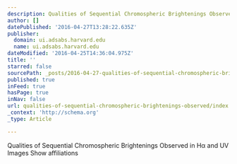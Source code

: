 ```yaml
---
description: Qualities of Sequential Chromospheric Brightenings Observed in Hα and UV Images Show affiliations
author: []
datePublished: '2016-04-27T13:28:22.635Z'
publisher:
  domain: ui.adsabs.harvard.edu
  name: ui.adsabs.harvard.edu
dateModified: '2016-04-25T14:36:04.975Z'
title: ''
starred: false
sourcePath: _posts/2016-04-27-qualities-of-sequential-chromospheric-brightenings-observed.md
published: true
inFeed: true
hasPage: true
inNav: false
url: qualities-of-sequential-chromospheric-brightenings-observed/index.html
_context: 'http://schema.org'
_type: Article

---
```

Qualities of Sequential Chromospheric Brightenings Observed in Hα and UV Images Show affiliations